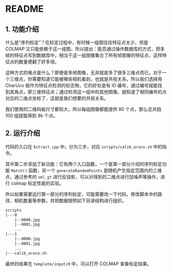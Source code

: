 # README

## 1. 功能介绍

什么是“序列标定”？在标定过程中，有时候一组图往往特征点太少，但是 COLMAP 又只能依赖于这一组图，所以提出：能否通过操作数据库的方式，把多帧的特征点写到数据库中，相当于这一组图像集合了所有帧图像的特征点，这样特征点的数量便翻了好多倍。

这种方式的难点是什么？即便是多帧图像，无非就是多了很多三维点而已。对于一个三维点，你需要知道它能被哪些相机看到，也就是共视关系，所以我们选择用 CharUco 板作为特征点检测的标志物，它的好处是有 ID 编号，通过编号就能找到其角点，即三维特征点；通过检测这一组中的其他图像，就知道了相同编号的点对应的二维点坐标了，这就是我们想要的共视关系。

我们使用的二维码板尺寸都较大，所以每组图像都能提供 80 个点，那么总共拍 100 组就能得到 8k 个点。

## 2. 运行介绍

代码的入口在 `Extract.cpp` 中，分为三步，对应 `scripts/calib_aruco.sh` 中的指令。

其中第二步添加了新功能：它有两个入口函数，一个是第一部分介绍的序列标定功能 `Match()` 函数，另一个 `generateRandomPoints` 是随机产生指定范围内的三维点，通过参考的 `xml_gt` 进行反投影，可以对得到的二维点进行加噪声等操作，进行 colmap 标定性能的实验。

所以如果需要运行第一部分的序列标定，可能需要改一下代码，修改脚本中的路径、相机数量等参数，并把数据按照如下目录结构进行组织。

```bash
scripts 
|---0
    |--0000.jpg
    |--0001.jpg
    ...
|---1
    |--0000.jpg
    |--0001.jpg
    ...    
|---calib_aruco.sh
```

最终的结果在 `template/input/0` 中，可以打开 COLMAP 查看标定结果。
